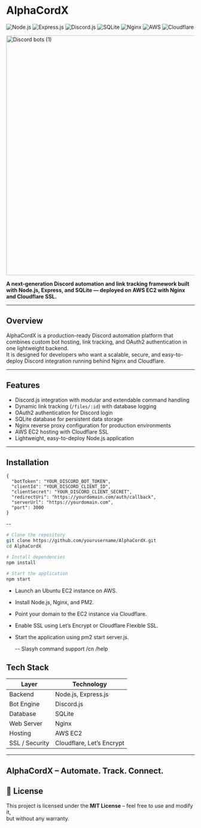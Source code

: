 # AlphaCordX

![Node.js](https://img.shields.io/badge/Node.js-339933?style=flat-square&logo=node.js&logoColor=white)
![Express.js](https://img.shields.io/badge/Express.js-000000?style=flat-square&logo=express&logoColor=white)
![Discord.js](https://img.shields.io/badge/Discord.js-5865F2?style=flat-square&logo=discord&logoColor=white)
![SQLite](https://img.shields.io/badge/SQLite-003B57?style=flat-square&logo=sqlite&logoColor=white)
![Nginx](https://img.shields.io/badge/Nginx-009639?style=flat-square&logo=nginx&logoColor=white)
![AWS](https://img.shields.io/badge/AWS-232F3E?style=flat-square&logo=amazon-aws&logoColor=white)
![Cloudflare](https://img.shields.io/badge/Cloudflare-F38020?style=flat-square&logo=cloudflare&logoColor=white)

<img width="1280" height="640" alt="Discord bots (1)" src="https://github.com/user-attachments/assets/45b9410c-032a-444d-a42f-18fdb0b7d5a0" />

**A next-generation Discord automation and link tracking framework built with Node.js, Express, and SQLite — deployed on AWS EC2 with Nginx and Cloudflare SSL.**

---

## Overview
AlphaCordX is a production-ready Discord automation platform that combines custom bot hosting, link tracking, and OAuth2 authentication in one lightweight backend.  
It is designed for developers who want a scalable, secure, and easy-to-deploy Discord integration running behind Nginx and Cloudflare.

---

## Features
- Discord.js integration with modular and extendable command handling  
- Dynamic link tracking (`/files/:id`) with database logging  
- OAuth2 authentication for Discord login  
- SQLite database for persistent data storage  
- Nginx reverse proxy configuration for production environments  
- AWS EC2 hosting with Cloudflare SSL  
- Lightweight, easy-to-deploy Node.js application

---

## Installation

```config.josn
{
  "botToken": "YOUR_DISCORD_BOT_TOKEN",
  "clientId": "YOUR_DISCORD_CLIENT_ID",
  "clientSecret": "YOUR_DISCORD_CLIENT_SECRET",
  "redirectUri": "https://yourdomain.com/auth/callback",
  "serverUrl": "https://yourdomain.com",
  "port": 3000
}
```
--

```bash
# Clone the repository
git clone https://github.com/yourusername/AlphaCordX.git
cd AlphaCordX

# Install dependencies
npm install

# Start the application
npm start

```

- Launch an Ubuntu EC2 instance on AWS.
- Install Node.js, Nginx, and PM2.
- Point your domain to the EC2 instance via Cloudflare.
- Enable SSL using Let’s Encrypt or Cloudflare Flexible SSL.
- Start the application using pm2 start server.js.

     --  Slasyh command support 
          /cn
          /help

## Tech Stack
| Layer | Technology |
|-------|-------------|
| Backend | Node.js, Express.js |
| Bot Engine | Discord.js |
| Database | SQLite |
| Web Server | Nginx |
| Hosting | AWS EC2 |
| SSL / Security | Cloudflare, Let’s Encrypt |

---
## AlphaCordX – Automate. Track. Connect.

## 📜 License
This project is licensed under the **MIT License** – feel free to use and modify it,  
but without any warranty.  
